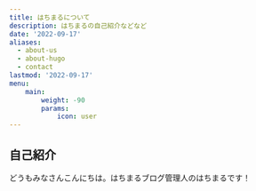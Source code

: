 ```yaml
---
title: はちまるについて
description: はちまるの自己紹介などなど
date: '2022-09-17'
aliases:
  - about-us
  - about-hugo
  - contact
lastmod: '2022-09-17'
menu:
    main: 
        weight: -90
        params:
            icon: user
---
```

## 自己紹介

どうもみなさんこんにちは。はちまるブログ管理人のはちまるです！

